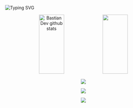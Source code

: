  ![Typing SVG](https://readme-typing-svg.herokuapp.com/?color=d6affa&size=35&center=true&vCenter=true&width=1000&lines=Hi,+I'm+Alexandra+💻💜;Software+Engineering+Student)

<div align="center">  
  <img width="40%" height="190px" src="https://github-readme-stats.vercel.app/api?username=alexvegasdev&show_icons=true&count_private=true&hide_border=true&title_color=d6affa&icon_color=d6affa&text_color=c9d1d9&bg_color=0d1117" alt="Bastian Dev github stats" /> 
  
  <img width="40%" height="190px" src="https://github-readme-stats.vercel.app/api/top-langs/?username=alexvegasdev&layout=compact&hide_border=true&title_color=d6affa&text_color=d6affa&bg_color=0d1117" />
</div> 

<p align="center">
  <a href="https://skillicons.dev">
    <img src="https://skillicons.dev/icons?i=html,css,php,laravel,mysql" />
  </a>
</p>
<p align="center">
  <a href="https://skillicons.dev">
    <img src="https://skillicons.dev/icons?i=git,github,vscode,visualstudio" />
  </a>
</p>
<p align="center">
  <a href="https://skillicons.dev">
    <img src="https://skillicons.dev/icons?i=photoshop,pr" />
  </a>
</p>


